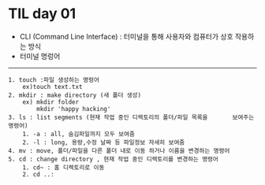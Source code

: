 # TIL day 01

* CLI (Command Line Interface) : 터미널을 통해 사용자와 컴퓨터가 상호 작용하는 방식
* 터미널 명렁어
___
    1. touch :파일 생성하는 명렁어 
        ex)touch text.txt
    2. mkdir : make directory (새 폴더 생성)
        ex) mkdir folder
            mkdir 'happy hacking'
    3. ls : list segments (현재 작업 중인 디렉토리의 폴더/파일 목록을       보여주는 명령어)
        1. -a : all, 숨김파일까지 모두 보여줌
        2. -l : long, 용량,수정 날짜 등 파일정보 자세히 보여줌
    4. mv : move, 폴더/파일을 다른 폴더 내로 이동 하거나 이름을 변경하는 명령어
    5. cd : change directory , 현재 작업 중인 디렉토리를 변경하는 명령어
        1. cd~ : 홈 디렉토리로 이동
        2. cd ..: 